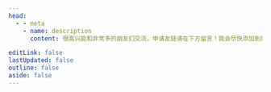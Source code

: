 ```yaml
---
head:
  - - meta
    - name: description
      content: 很高兴能和非常多的朋友们交流，申请友链请在下方留言！我会尽快添加到网站中来！

editLink: false
lastUpdated: false
outline: false
aside: false
---
```


<LinkPage />

